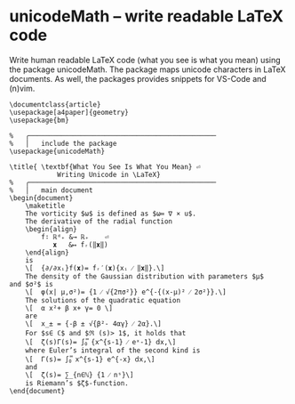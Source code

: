 # unicodeMath – write readable LaTeX code

Write human readable LaTeX code (what you see is what you mean) using the package unicodeMath.
The package maps unicode characters in LaTeX documents.
As well, the packages provides snippets for VS-Code and (n)vim.

	\documentclass{article}
	\usepackage[a4paper]{geometry}
	\usepackage{bm}

	%	╭───────────────────────────────────────────────
	%	│	include the package
	\usepackage{unicodeMath}

	\title{	\textbf{What You See Is What You Mean} ⏎
				Writing Unicode in \LaTeX}
	%	╭───────────────────────────────────────────────
	%	│	main document
	\begin{document}
		\maketitle
		The vorticity $ω$ is defined as $ω≔ ∇ × u$.
		The derivative of the radial function
		\begin{align}
			f∶ ℝᵈ₊ &→ ℝ₊	⏎
			   𝐱   &↦ fᵣ(‖𝐱‖)
		\end{align}
		is
		\[	{∂∕∂xᵢ}f(𝐱)= fᵣ′(𝐱){xᵢ ⁄ ‖𝐱‖}.\]
		The density of the Gaussian distribution with parameters $μ$ and $σ²$ is
		\[	φ(x| μ,σ²)= {1 ⁄ √{2πσ²}} e^{-{(x-μ)² ⁄ 2σ²}}.\]
		The solutions of the quadratic equation
		\[	α x²+ β x+ γ= 0 \]
		are
		\[	x_± = {-β ± √{β²- 4αγ} ⁄ 2α}.\]
		For $s∈ ℂ$ and $ℜ (s)> 1$, it holds that
		\[	ζ(s)Γ(s)= ∫₀᪲ {x^{s-1} ⁄ eˣ-1} ⅾx,\]
		where Euler’s integral of the second kind is
		\[	Γ(s)= ∫₀᪲ x^{s-1} e^{-x} ⅾx,\]
		and
		\[	ζ(s)= ∑_{n∈ℕ} {1 ⁄ nˢ}\]
		is Riemann’s $ζ$‑function.
	\end{document}
